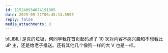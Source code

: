 ```yaml
---
id: 115240934674191085
date: 2025-09-21T06:45:13.559Z
reply: false
media_attachments: 0
---
```


<p>bILIBILI 是真的垃圾，何同学我在首页起码点了 10 次对内容不感兴趣和不想看此 uP 主，还是给老子推送。还有其他几个像狗一样的大 V 也是一样。</p>
